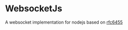 # WebsocketJs

A websocket implementation for nodejs based on [rfc6455](https://tools.ietf.org/html/rfc6455)
